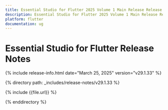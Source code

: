 ```yaml
---
title: Essential Studio for Flutter 2025 Volume 1 Main Release Release Notes  
description: Essential Studio for Flutter 2025 Volume 1 Main Release Release Notes  
platform: flutter
documentation: ug
---
```


# Essential Studio for Flutter  Release Notes  

{% include release-info.html date="March 25, 2025"  version="v29.1.33" %} 

{% directory path: _includes/release-notes/v29.1.33 %}

{% include {{file.url}} %}

{% enddirectory %}